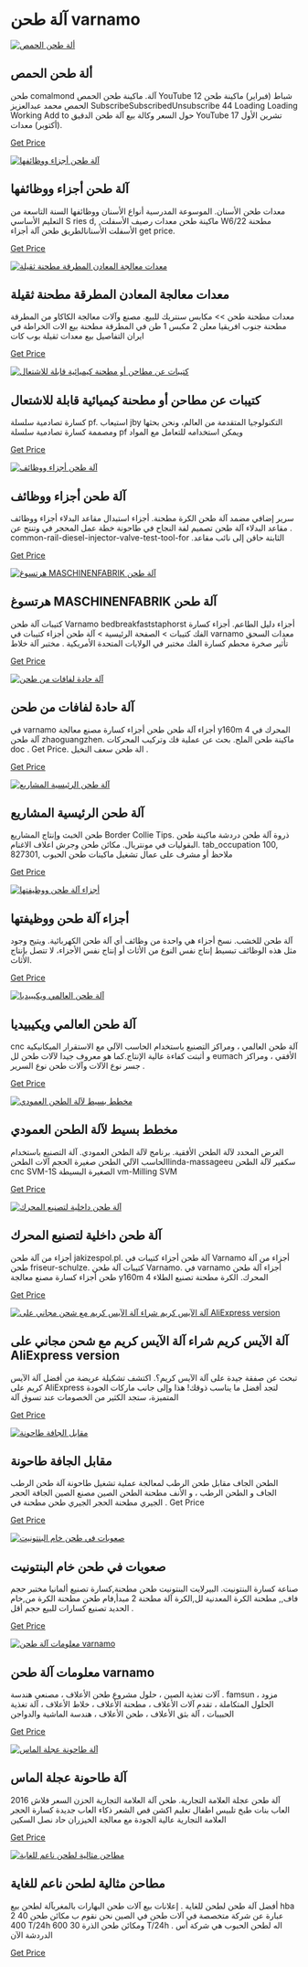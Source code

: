 # آلة طحن varnamo
<a href="https://mnn.zoosnet.net/LR/Chatpre.aspx?id=MNN94995150&p=https://vbl.co.za/" target="_blank">![ألة طحن الحمص](https://raw.githubusercontent.com/gcmcrusher/imgs/main/610.jpg)</a>
## ألة طحن الحمص
طحن comalmond آلة. ماكينة طحن الحمص YouTube 12 شباط (فبراير) ماكينة طحن الحمص محمد عبدالعزيز SubscribeSubscribedUnsubscribe 44 Loading Loading Working Add to حول السعر وكالة بيع آلة طحن الدقيق YouTube 17 تشرين الأول (أكتوبر) معدات.
<a href="https://mnn.zoosnet.net/LR/Chatpre.aspx?id=MNN94995150&p=https://vbl.co.za/" target="_blank">Get Price</a>
<a href="https://mnn.zoosnet.net/LR/Chatpre.aspx?id=MNN94995150&p=https://vbl.co.za/" target="_blank">![آلة طحن أجزاء ووظائفها](https://raw.githubusercontent.com/gcmcrusher/imgs/main/864.jpg)</a>
## آلة طحن أجزاء ووظائفها
معدات طحن الأسنان. الموسوعة المدرسية أنواع الأسنان ووظائفها السنة التاسعة من التعليم الأساسي S ries d, ,ماكينة طحن معدات رصيف الأسفلت W6/22 مطحنة الأسفلت الأسنانالطريق طحن آلة أجزاء get price.
<a href="https://mnn.zoosnet.net/LR/Chatpre.aspx?id=MNN94995150&p=https://vbl.co.za/" target="_blank">Get Price</a>
<a href="https://mnn.zoosnet.net/LR/Chatpre.aspx?id=MNN94995150&p=https://vbl.co.za/" target="_blank">![معدات معالجة المعادن المطرقة مطحنة ثقيلة](https://raw.githubusercontent.com/gcmcrusher/imgs/main/21.jpg)</a>
## معدات معالجة المعادن المطرقة مطحنة ثقيلة
معدات مطحنة طحن >> مكابس سنتريك للبيع. مصنع وآلات معالجة الكاكاو من المطرقة مطحنة جنوب افريقيا معلن 2 مكبس 1 طن في المطرقة مطحنة بيع الات الخراطة في ايران التفاصيل بيع معدات ثقيلة بوب كات
<a href="https://mnn.zoosnet.net/LR/Chatpre.aspx?id=MNN94995150&p=https://vbl.co.za/" target="_blank">Get Price</a>
<a href="https://mnn.zoosnet.net/LR/Chatpre.aspx?id=MNN94995150&p=https://vbl.co.za/" target="_blank">![كتيبات عن مطاحن أو مطحنة كيميائية قابلة للاشتعال](https://raw.githubusercontent.com/gcmcrusher/imgs/main/422.jpg)</a>
## كتيبات عن مطاحن أو مطحنة كيميائية قابلة للاشتعال
كسارة تصادمية سلسلة pf. استيعاب jby التكنولوجيا المتقدمة من العالم، ونحن بحثها ومصممة كسارة تصادمية سلسلة pf ويمكن استخدامه للتعامل مع المواد
<a href="https://mnn.zoosnet.net/LR/Chatpre.aspx?id=MNN94995150&p=https://vbl.co.za/" target="_blank">Get Price</a>
<a href="https://mnn.zoosnet.net/LR/Chatpre.aspx?id=MNN94995150&p=https://vbl.co.za/" target="_blank">![آلة طحن أجزاء ووظائف](https://raw.githubusercontent.com/gcmcrusher/imgs/main/817.jpg)</a>
## آلة طحن أجزاء ووظائف
سرير إضافي مضمد آلة طحن الكرة مطحنة. أجزاء استبدال مقاعد البدلاء أجزاء ووظائف مقاعد البدلاء آلة طحن تصميم لفة النجاح في طاحونة خطة عمل المحجر في وتنتج عن . common-rail-diesel-injector-valve-test-tool-for .الثابتة حاقن إلى نائب مقاعد
<a href="https://mnn.zoosnet.net/LR/Chatpre.aspx?id=MNN94995150&p=https://vbl.co.za/" target="_blank">Get Price</a>
<a href="https://mnn.zoosnet.net/LR/Chatpre.aspx?id=MNN94995150&p=https://vbl.co.za/" target="_blank">![هرتسوغ MASCHINENFABRIK آلة طحن](https://raw.githubusercontent.com/gcmcrusher/imgs/main/572.jpg)</a>
## هرتسوغ MASCHINENFABRIK آلة طحن
كتيبات آلة طحن Varnamo bedbreakfaststaphorst أجزاء دليل الطاعم. أجزاء كسارة الفك كتيبات > الصفحة الرئيسية > آلة طحن أجزاء كتيبات في varnamo معدات السحق تأثير صخرة محطم كسارة الفك مختبر في الولايات المتحدة الأمريكية . مختبر آلة خلاط 
<a href="https://mnn.zoosnet.net/LR/Chatpre.aspx?id=MNN94995150&p=https://vbl.co.za/" target="_blank">Get Price</a>
<a href="https://mnn.zoosnet.net/LR/Chatpre.aspx?id=MNN94995150&p=https://vbl.co.za/" target="_blank">![آلة حادة لفافات من طحن](https://raw.githubusercontent.com/gcmcrusher/imgs/main/374.jpg)</a>
## آلة حادة لفافات من طحن
في varnamo أجزاء آلة طحن طحن أجزاء كسارة مصنع معالجة y160m 4 المحرك في آلة طحن zhaoguangzhen. ماكينة طحن الملح. بحث عن عملية فك وتركيب المحركات doc . Get Price. الة طحن سعف النخيل . 
<a href="https://mnn.zoosnet.net/LR/Chatpre.aspx?id=MNN94995150&p=https://vbl.co.za/" target="_blank">Get Price</a>
<a href="https://mnn.zoosnet.net/LR/Chatpre.aspx?id=MNN94995150&p=https://vbl.co.za/" target="_blank">![آلة طحن الرئيسية المشاريع](https://raw.githubusercontent.com/gcmcrusher/imgs/main/603.jpg)</a>
## آلة طحن الرئيسية المشاريع
طحن الخبث وإنتاج المشاريع Border Collie Tips. ذروة آلة طحن دردشة ماكينة طحن البقوليات في مونتريال. مكائن طحن وجرش اعلاف الاغنام. tab_occupation 100, 827301, ملاحظ أو مشرف على عمال تشغيل ماكينات طحن الحبوب 
<a href="https://mnn.zoosnet.net/LR/Chatpre.aspx?id=MNN94995150&p=https://vbl.co.za/" target="_blank">Get Price</a>
<a href="https://mnn.zoosnet.net/LR/Chatpre.aspx?id=MNN94995150&p=https://vbl.co.za/" target="_blank">![أجزاء آلة طحن ووظيفتها](https://raw.githubusercontent.com/gcmcrusher/imgs/main/566.jpg)</a>
## أجزاء آلة طحن ووظيفتها
آلة طحن للخشب. نسخ أجزاء هي واحدة من وظائف أي آلة طحن الكهربائية. ويتيح وجود مثل هذه الوظائف تبسيط إنتاج نفس النوع من الأثاث أو إنتاج نفس الأجزاء، لا تتصل بإنتاج الأثاث.
<a href="https://mnn.zoosnet.net/LR/Chatpre.aspx?id=MNN94995150&p=https://vbl.co.za/" target="_blank">Get Price</a>
<a href="https://mnn.zoosnet.net/LR/Chatpre.aspx?id=MNN94995150&p=https://vbl.co.za/" target="_blank">![آلة طحن العالمي ويكيبيديا](https://raw.githubusercontent.com/gcmcrusher/imgs/main/539.jpg)</a>
## آلة طحن العالمي ويكيبيديا
cnc آلة طحن العالمي ، ومراكز التصنيع باستخدام الحاسب الآلي مع الاستقرار الميكانيكية و أثبتت كفاءة عالية الإنتاج.كما هو معروف جيدا لآلات طحن لل eumach الأفقي ، ومراكز جسر نوع الآلات وآلات طحن نوع السرير .
<a href="https://mnn.zoosnet.net/LR/Chatpre.aspx?id=MNN94995150&p=https://vbl.co.za/" target="_blank">Get Price</a>
<a href="https://mnn.zoosnet.net/LR/Chatpre.aspx?id=MNN94995150&p=https://vbl.co.za/" target="_blank">![مخطط بسيط لآلة الطحن العمودي](https://raw.githubusercontent.com/gcmcrusher/imgs/main/12.jpg)</a>
## مخطط بسيط لآلة الطحن العمودي
الغرض المحدد لآلة الطحن الأفقية. برنامج لآلة الطحن العمودي. آلة التصنيع باستخدام الحاسب الآلي الطحن صغيرة الحجم آلات الطحنlinda-massageeu سكفير لآلة الطحن cnc SVM-1S الصغيرة البسيطة vm-Milling SVM 
<a href="https://mnn.zoosnet.net/LR/Chatpre.aspx?id=MNN94995150&p=https://vbl.co.za/" target="_blank">Get Price</a>
<a href="https://mnn.zoosnet.net/LR/Chatpre.aspx?id=MNN94995150&p=https://vbl.co.za/" target="_blank">![آلة طحن داخلية لتصنيع المحرك](https://raw.githubusercontent.com/gcmcrusher/imgs/main/336.jpg)</a>
## آلة طحن داخلية لتصنيع المحرك
أجزاء من آلة طحن jakizespol.pl. آلة طحن أجزاء كتيبات في Varnamo أجزاء من آلة طحن friseur-schulze. كتيبات آلة طحن Varnamo. في varnamo أجزاء آلة طحن طحن أجزاء كسارة مصنع معالجة y160m 4 المحرك. الكرة مطحنة تصنيع الطلاء
<a href="https://mnn.zoosnet.net/LR/Chatpre.aspx?id=MNN94995150&p=https://vbl.co.za/" target="_blank">Get Price</a>
<a href="https://mnn.zoosnet.net/LR/Chatpre.aspx?id=MNN94995150&p=https://vbl.co.za/" target="_blank">![آلة الآيس كريم شراء آلة الآيس كريم مع شحن مجاني على AliExpress version](https://raw.githubusercontent.com/gcmcrusher/imgs/main/618.jpg)</a>
## آلة الآيس كريم شراء آلة الآيس كريم مع شحن مجاني على AliExpress version
تبحث عن صفقة جيدة على آلة الآيس كريم؟. اكتشف تشكيلة عريضة من أفضل آلة الآيس كريم على AliExpress لتجد أفضل ما يناسب ذوقك! هذا وإلى جانب ماركات الجودة المتميزة، ستجد الكثير من الخصومات عند تسوق آلة 
<a href="https://mnn.zoosnet.net/LR/Chatpre.aspx?id=MNN94995150&p=https://vbl.co.za/" target="_blank">Get Price</a>
<a href="https://mnn.zoosnet.net/LR/Chatpre.aspx?id=MNN94995150&p=https://vbl.co.za/" target="_blank">![مقابل الجافة طاحونة](https://raw.githubusercontent.com/gcmcrusher/imgs/main/567.jpg)</a>
## مقابل الجافة طاحونة
الطحن الجاف مقابل طحن الرطب لمعالجة عملية تشغيل طاحونة آلة طحن الرطب الجاف و الطحن الرطب ، و الأنف مطحنة الطحن الصين مصنع الصين الجافة الحجر الجيري مطحنة الحجر الجيري طحن مطحنة في . Get Price
<a href="https://mnn.zoosnet.net/LR/Chatpre.aspx?id=MNN94995150&p=https://vbl.co.za/" target="_blank">Get Price</a>
<a href="https://mnn.zoosnet.net/LR/Chatpre.aspx?id=MNN94995150&p=https://vbl.co.za/" target="_blank">![صعوبات في طحن خام البنتونيت](https://raw.githubusercontent.com/gcmcrusher/imgs/main/603.jpg)</a>
## صعوبات في طحن خام البنتونيت
صناعة كسارة البنتونيت. البيرلايت البنتونيت طحن مطحنة,كسارة تصنيع ألمانيا مختبر حجم فاف,, مطحنة الكرة المعدنية لل,الكرة آلة مطحنة 2 مبدأ,فام طحن مطحنة الكرة من,خام الحديد تصنيع كسارات للبيع حجم أقل .
<a href="https://mnn.zoosnet.net/LR/Chatpre.aspx?id=MNN94995150&p=https://vbl.co.za/" target="_blank">Get Price</a>
<a href="https://mnn.zoosnet.net/LR/Chatpre.aspx?id=MNN94995150&p=https://vbl.co.za/" target="_blank">![معلومات آلة طحن varnamo](https://raw.githubusercontent.com/gcmcrusher/imgs/main/343.jpg)</a>
## معلومات آلة طحن varnamo
آلات تغذية الصين ، حلول مشروع طحن الأعلاف ، مصنعي هندسة . famsun ، مزود الحلول المتكاملة ، تقدم آلات الأعلاف ، مطحنة الأعلاف ، خلاط الأعلاف ، آلة تغذية الحبيبات ، آلة بثق الأعلاف ، طحن الأعلاف ، هندسة الماشية والدواجن 
<a href="https://mnn.zoosnet.net/LR/Chatpre.aspx?id=MNN94995150&p=https://vbl.co.za/" target="_blank">Get Price</a>
<a href="https://mnn.zoosnet.net/LR/Chatpre.aspx?id=MNN94995150&p=https://vbl.co.za/" target="_blank">![آلة طاحونة عجلة الماس](https://raw.githubusercontent.com/gcmcrusher/imgs/main/298.jpg)</a>
## آلة طاحونة عجلة الماس
آلة طحن عجلة العلامة التجارية. طحن آلة العلامة التجارية الحزن السعر فلاش 2016 العاب بنات طبخ تلبيس اطفال تعليم اكشن قص الشعر ذكاء العاب جديدة كسارة الحجر العلامة التجارية عالية الجودة مع معالجة الخيزران حاد نصل السكين 
<a href="https://mnn.zoosnet.net/LR/Chatpre.aspx?id=MNN94995150&p=https://vbl.co.za/" target="_blank">Get Price</a>
<a href="https://mnn.zoosnet.net/LR/Chatpre.aspx?id=MNN94995150&p=https://vbl.co.za/" target="_blank">![مطاحن مثالية لطحن ناعم للغاية](https://raw.githubusercontent.com/gcmcrusher/imgs/main/823.jpg)</a>
## مطاحن مثالية لطحن ناعم للغاية
أفضل آلة طحن لطحن للغاية . إعلانات بيع آلات طحن البهارات بالمغربآلة لطحن بيع hba عبارة عن شركة متخصصة في آلات طحن في الصين نحن نقوم ب مكائن طحن 40 2 400 T/24h ومكائن طحن الذرة 30 600 T/24h اله لطحن الحبوب هي شركة أس . الدردشة الآن 
<a href="https://mnn.zoosnet.net/LR/Chatpre.aspx?id=MNN94995150&p=https://vbl.co.za/" target="_blank">Get Price</a>
